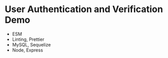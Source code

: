# User Authentication and Verification Demo

- ESM
- Linting, Prettier
- MySQL, Sequelize
- Node, Express
